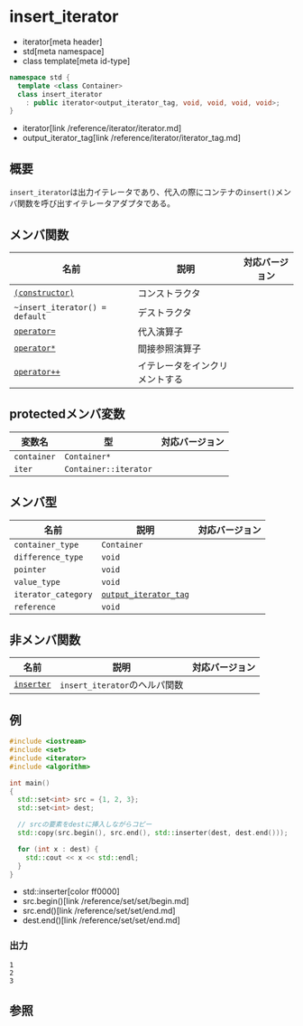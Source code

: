 # insert_iterator
* iterator[meta header]
* std[meta namespace]
* class template[meta id-type]

```cpp
namespace std {
  template <class Container>
  class insert_iterator
    : public iterator<output_iterator_tag, void, void, void, void>;
}

```
* iterator[link /reference/iterator/iterator.md]
* output_iterator_tag[link /reference/iterator/iterator_tag.md]

## 概要
`insert_iterator`は出力イテレータであり、代入の際にコンテナの`insert()`メンバ関数を呼び出すイテレータアダプタである。


## メンバ関数

| 名前 | 説明 | 対応バージョン |
|------|------|----------------|
| [`(constructor)`](insert_iterator/op_constructor.md) | コンストラクタ | |
| `~insert_iterator() = default` | デストラクタ | |
| [`operator=`](insert_iterator/op_assign.md) | 代入演算子 | |
| [`operator*`](insert_iterator/op_deref.md) | 間接参照演算子 | |
| [`operator++`](insert_iterator/op_increment.md) | イテレータをインクリメントする | |


## protectedメンバ変数

| 変数名 | 型 | 対応バージョン |
|-------------|-----------------------|-------|
| `container` | `Container*` | |
| `iter`      | `Container::iterator` | |


## メンバ型

| 名前 | 説明 | 対応バージョン |
|---------------------|-------------|-------|
| `container_type`    | `Container` | |
| `difference_type`   | `void` | |
| `pointer`           | `void` | |
| `value_type`        | `void` | |
| `iterator_category` | [`output_iterator_tag`](/reference/iterator/iterator_tag.md) | |
| `reference`         | `void` | |


## 非メンバ関数

| 名前 | 説明 | 対応バージョン |
|-----------------------------|-------------------------------|-------|
| [`inserter`](inserter.md) | `insert_iterator`のヘルパ関数 | |


## 例
```cpp
#include <iostream>
#include <set>
#include <iterator>
#include <algorithm>

int main()
{
  std::set<int> src = {1, 2, 3};
  std::set<int> dest;

  // srcの要素をdestに挿入しながらコピー
  std::copy(src.begin(), src.end(), std::inserter(dest, dest.end()));

  for (int x : dest) {
    std::cout << x << std::endl;
  }
}
```
* std::inserter[color ff0000]
* src.begin()[link /reference/set/set/begin.md]
* src.end()[link /reference/set/set/end.md]
* dest.end()[link /reference/set/set/end.md]

### 出力
```
1
2
3
```

## 参照


